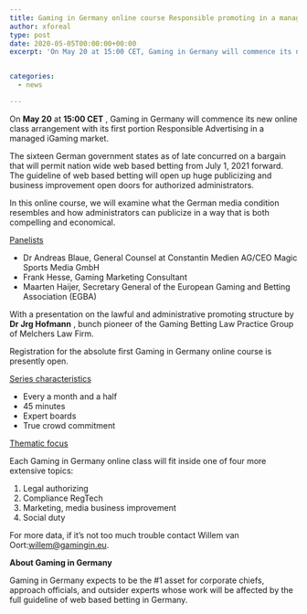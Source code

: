 ```yaml
---
title: Gaming in Germany online course Responsible promoting in a managed iGaming market
author: xforeal 
type: post
date: 2020-05-05T00:00:00+00:00
excerpt: 'On May 20 at 15:00 CET, Gaming in Germany will commence its new online class arrangement with its first portion Responsible Advertising in a managed iGaming market '


categories:
  - news

---
```

On **May 20** at **15:00 CET** , Gaming in Germany will commence its new online class arrangement with its first portion Responsible Advertising in a managed iGaming market. 

The sixteen German government states as of late concurred on a bargain that will permit nation wide web based betting from July 1, 2021 forward. The guideline of web based betting will open up huge publicizing and business improvement open doors for authorized administrators. 

In this online course, we will examine what the German media condition resembles and how administrators can publicize in a way that is both compelling and economical. 

<u>Panelists</u>

  * Dr Andreas Blaue, General Counsel at Constantin Medien AG/CEO Magic Sports Media GmbH 
  * Frank Hesse, Gaming Marketing Consultant 
  * Maarten Haijer, Secretary General of the European Gaming and Betting Association (EGBA) 

With a presentation on the lawful and administrative promoting structure by **Dr Jrg Hofmann** , bunch pioneer of the Gaming Betting Law Practice Group of Melchers Law Firm. 

Registration for the absolute first Gaming in Germany online course is presently open. 

<u>Series characteristics</u>

  * Every a month and a half 
  * 45 minutes 
  * Expert boards 
  * True crowd commitment 

<u>Thematic focus</u>

Each Gaming in Germany online class will fit inside one of four more extensive topics: 

  1. Legal authorizing 
  2. Compliance RegTech 
  3. Marketing, media business improvement 
  4. Social duty 

For more data, if it&#8217;s not too much trouble contact Willem van Oort:willem@gamingin.eu. 

**About Gaming in Germany** 

Gaming in Germany expects to be the #1 asset for corporate chiefs, approach officials, and outsider experts whose work will be affected by the full guideline of web based betting in Germany.